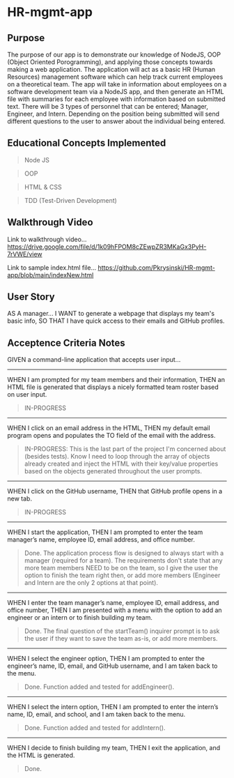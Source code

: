 # HR-mgmt-app

## Purpose

The purpose of our app is to demonstrate our knowledge of NodeJS, OOP (Object Oriented Porogramming), and applying those concepts towards making a web application.  The application will act as a basic HR (Human Resources) management software which can help track current employees on a theoretical team.  The app will take in information about employees on a software development team via a NodeJS app, and then generate an HTML file with summaries for each employee with information based on submitted text. There will be 3 types of personnel that can be entered; Manager, Engineer, and Intern.  Depending on the position being submitted will send different questions to the user to answer about the individual being entered.

## Educational Concepts Implemented
>Node JS

>OOP

>HTML & CSS

>TDD (Test-Driven Development)

## Walkthrough Video

Link to walkthrough video...
https://drive.google.com/file/d/1k09hFPOM8cZEwpZR3MKaGx3PyH-7rVWE/view

Link to sample index.html file...
https://github.com/Pkrysinski/HR-mgmt-app/blob/main/indexNew.html


## User Story

AS A manager...
I WANT to generate a webpage that displays my team's basic info,
SO THAT I have quick access to their emails and GitHub profiles.

## Acceptence Criteria Notes

GIVEN a command-line application that accepts user input...


- - - - -
WHEN I am prompted for my team members and their information,
THEN an HTML file is generated that displays a nicely formatted team roster based on user input.
>IN-PROGRESS

- - - - -
WHEN I click on an email address in the HTML,
THEN my default email program opens and populates the TO field of the email with the address.
>IN-PROGRESS: This is the last part of the project I'm concerned about (besides tests).  Know I need to loop through the array of objects already created and inject the HTML with their key/value properties based on the objects generated throughout the user prompts.

- - - - -
WHEN I click on the GitHub username,
THEN that GitHub profile opens in a new tab.
>IN-PROGRESS

- - - - -
WHEN I start the application,
THEN I am prompted to enter the team manager’s name, employee ID, email address, and office number.
>Done.  The application process flow is designed to always start with a manager (required for a team).  The requirements don't state that any more team members NEED to be on the team, so I give the user the option to finish the team right then, or add more members (Engineer and Intern are the only 2 options at that point).

- - - - -
WHEN I enter the team manager’s name, employee ID, email address, and office number,
THEN I am presented with a menu with the option to add an engineer or an intern or to finish building my team.
>Done.  The final question of the startTeam() inquirer prompt is to ask the user if they want to save the team as-is, or add more members.

- - - - -
WHEN I select the engineer option,
THEN I am prompted to enter the engineer’s name, ID, email, and GitHub username, and I am taken back to the menu.
>Done.  Function added and tested for addEngineer().

- - - - -
WHEN I select the intern option,
THEN I am prompted to enter the intern’s name, ID, email, and school, and I am taken back to the menu.
>Done.  Function added and tested for addIntern().

- - - - -
WHEN I decide to finish building my team,
THEN I exit the application, and the HTML is generated.
>Done.

